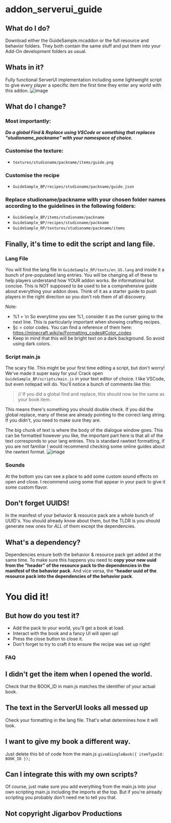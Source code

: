 # addon_serverui_guide
## What do I do?
Download either the GuideSample.mcaddon or the full resource and behavior folders. They both contain the same stuff and put them into your Add-On development folders as usual.

## Whats in it?
Fully functional ServerUI implementation including some lightweight script to give every player a specific item the first time they enter any world with this addon.
![image](https://github.com/jigarbov/addon_serverui_guide/assets/30274167/90486c17-be6d-41ca-82da-bca821668a99)

## What do I change?
### Most importantly: 
***Do a global Find & Replace using VSCode or something that replaces "studioname_packname" with your namespace of choice.***
### Customise the texture:
- `textures/studioname/packname/items/guide.png`
### Customise the recipe
- `GuideSample_BP/recipes/studioname/packname/guide.json`
### Replace studioname/packname with your chosen folder names according to the guidelines in the following folders:
- `GuideSample_BP/items/studioname/packname`
- `GuideSample_BP/recipes/studioname/packname`
- `GuideSample_RP/textures/studioname/packname/items`
## Finally, it's time to edit the script and lang file.
### Lang File
You will find the lang file in `GuideSample_RP/texts/en_US.lang` and inside it a bunch of pre-populated lang entries. You will be changing all of these to help players understand how YOUR addon works. Be informational but concise. This is NOT supposed to be used to be a comprehensive guide about everything your addon does. Think of it as a starter guide to push players in the right direction so you don't rob them of all discovery.

Note:
- %1 = \n So everytime you see %1, consider it as the curser going to the next line. This is particularly important when showing crafting recipes.
- §c = color codes. You can find a reference of them here: https://minecraft.wiki/w/Formatting_codes#Color_codes
- Keep in mind that this will be bright text on a dark background. So avoid using dark colors.

### Script main.js
The scary file. This might be your first time editing a script, but don't worry! We've made it super easy for you!
Crack open `GuideSample_BP/scripts/main.js` in your text editor of choice. I like VSCode, but even notepad will do. You'll notice a bunch of comments like this:
> // If you did a global find and replace, this should now be the same as your book item.

This means there's something you should double check. If you did the global replace, many of these are already pointing to the correct lang string. If you didn't, you need to make sure they are.

The big chunk of text is where the body of the dialogue window goes. This can be formatted however you like, the important part here is that all of the text corresponds to your lang entries. This is standard rawtext formatting, if you are not familiar I would recommend checking some online guides about the rawtext format.
![image](https://github.com/jigarbov/addon_serverui_guide/assets/30274167/ee4370a1-4bf5-404a-beee-c984efacf035)

### Sounds
At the bottom you can see a place to add some custom sound effects on open and close. I recommend using some that appear in your pack to give it some custom flavor.

## Don't forget UUIDS!
In the manifest of your behavior & resource pack are a whole bunch of UUID's. You should already know about them, but the TLDR is you should generate new ones for _ALL_ of them except the dependencies.

## What's a dependency?
Dependencies ensure both the behavior & resource pack get added at the same time. To make sure this happens you need to **copy your new uuid from the "header" of the resource pack to the dependencies in the manifest of the behavior pack**. And vice versa, the ***header uuid of the resource pack into the dependencies of the behavior pack**.

# You did it!
## But how do you test it?
- Add the pack to your world, you'll get a book at load.
- Interact with the book and a fancy UI will open up!
- Press the close button to close it.
- Don't forget to try to craft it to ensure the recipe was set up right!

### FAQ
## I didn't get the item when I opened the world.
Check that the BOOK_ID in main.js matches the identifier of your actual book.

## The text in the ServerUI looks all messed up
Check your formatting in the lang file. That's what determines how it will look.

## I want to give my book a different way.
Just delete this bit of code from the main.js
`giveASingleBook({
	itemTypeId: BOOK_ID
});`

## Can I integrate this with my own scripts?
Of course, just make sure you add everything from the main.js into your own scripting main.js including the imports at the top. But if you're already scripting you probably don't need me to tell you that.

## Not copyright Jigarbov Productions
